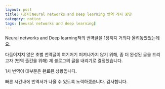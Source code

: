 ```yaml
---
layout: post
title: (공지)Neural networks and Deep learning 번역 게시 중단
category: notice
tags: [neural networks and deep learning]
---
```


Neural networks and Deep learning책의 번역글을
1장까지 거의다 올려놓았었는데요.

다듬어지지 않은 초벌 번역글이 여기저기 퍼져나가지 않기 위해,
좀 더 완성된 글을 드리고자 (변역 출간을 위해)
제 블로그의 글을 내리기로 결정했습니다.


1차 번역이 대부분은 완료된 상황입니다.

빠른 시간내에 번역서가 나올 수 있도록 노력하겠습니다.
감사합니다.
